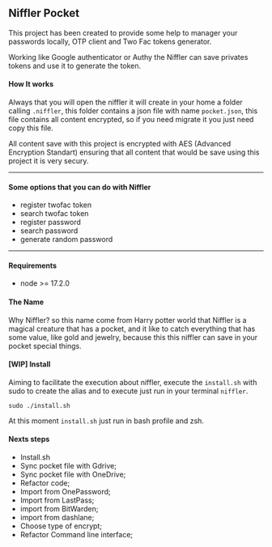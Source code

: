 ## Niffler Pocket

This project has been created to provide some help to manager your passwords
locally, OTP client and Two Fac tokens generator.

Working like Google authenticator or Authy the Niffler can save privates tokens and use it to
generate the token.

#### How It works

Always that you will open the niffler it will create in your home a folder calling `.niffler`, this folder contains
a json file with name `pocket.json`, this file contains all content encrypted, so if you need migrate it
you just need copy this file.

All content save with this project is encrypted with AES (Advanced Encryption Standart)
ensuring that all content that would be save using this project it is very secury.

---

#### Some options that you can do with Niffler

- register twofac token
- search twofac token
- register password
- search password
- generate random password

---

#### Requirements

- node >= 17.2.0

#### The Name

Why Niffler? so this name come from Harry potter world that Niffler is a magical creature that has a pocket, and
it like to catch everything that has some value, like gold and jewelry, because this this niffler can save in your pocket
special things.

#### [WIP] Install

Aiming to facilitate the execution about niffler, execute the `install.sh` with sudo to create the alias and to execute just run
in your terminal `niffler`.

```
sudo ./install.sh
```

At this moment `install.sh` just run in bash profile and zsh.

#### Nexts steps

- Install.sh
- Sync pocket file with Gdrive;
- Sync pocket file with OneDrive;
- Refactor code;
- Import from OnePassword;
- Import from LastPass;
- import from BitWarden;
- import from dashlane;
- Choose type of encrypt;
- Refactor Command line interface;
